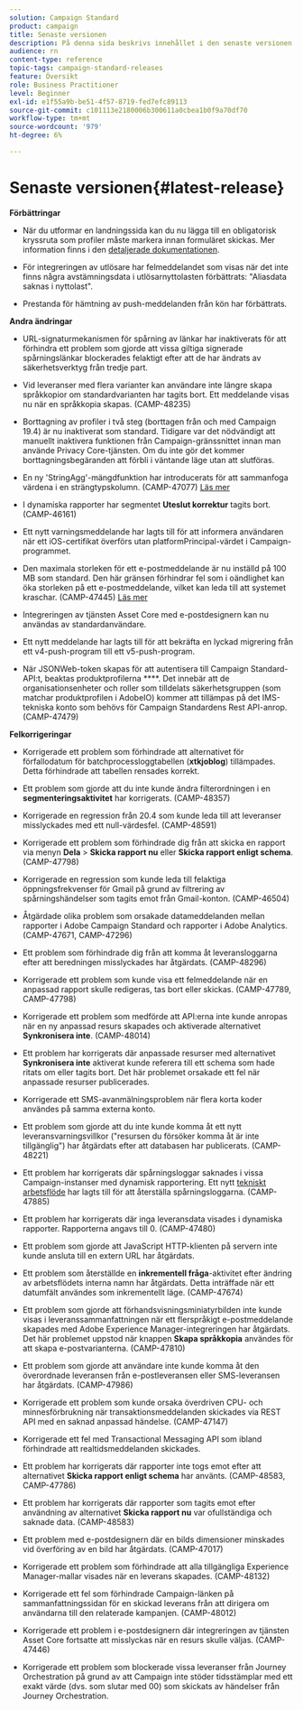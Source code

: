 ```yaml
---
solution: Campaign Standard
product: campaign
title: Senaste versionen
description: På denna sida beskrivs innehållet i den senaste versionen av Campaign Standard
audience: rn
content-type: reference
topic-tags: campaign-standard-releases
feature: Översikt
role: Business Practitioner
level: Beginner
exl-id: e1f55a9b-be51-4f57-8719-fed7efc89113
source-git-commit: c101113e2180006b300611a0cbea1b0f9a70df70
workflow-type: tm+mt
source-wordcount: '979'
ht-degree: 6%

---
```


# Senaste versionen{#latest-release}


**Förbättringar**

* När du utformar en landningssida kan du nu lägga till en obligatorisk kryssruta som profiler måste markera innan formuläret skickas. Mer information finns i den [detaljerade dokumentationen](../../channels/using/managing-landing-page-form-data.md#agreement-checkbox).

* För integreringen av utlösare har felmeddelandet som visas när det inte finns några avstämningsdata i utlösarnyttolasten förbättrats: &quot;Aliasdata saknas i nyttolast&quot;.

* Prestanda för hämtning av push-meddelanden från kön har förbättrats.

**Andra ändringar**

* URL-signaturmekanismen för spårning av länkar har inaktiverats för att förhindra ett problem som gjorde att vissa giltiga signerade spårningslänkar blockerades felaktigt efter att de har ändrats av säkerhetsverktyg från tredje part.

* Vid leveranser med flera varianter kan användare inte längre skapa språkkopior om standardvarianten har tagits bort. Ett meddelande visas nu när en språkkopia skapas. (CAMP-48235)

* Borttagning av profiler i två steg (borttagen från och med Campaign 19.4) är nu inaktiverat som standard. Tidigare var det nödvändigt att manuellt inaktivera funktionen från Campaign-gränssnittet innan man använde Privacy Core-tjänsten. Om du inte gör det kommer borttagningsbegäranden att förbli i väntande läge utan att slutföras.

* En ny &#39;StringAgg&#39;-mängdfunktion har introducerats för att sammanfoga värdena i en strängtypskolumn. (CAMP-47077) [Läs mer](../../automating/using/list-of-functions.md#aggregates)

* I dynamiska rapporter har segmentet **Uteslut korrektur** tagits bort. (CAMP-46161)

* Ett nytt varningsmeddelande har lagts till för att informera användaren när ett iOS-certifikat överförs utan platformPrincipal-värdet i Campaign-programmet.

* Den maximala storleken för ett e-postmeddelande är nu inställd på 100 MB som standard. Den här gränsen förhindrar fel som i oändlighet kan öka storleken på ett e-postmeddelande, vilket kan leda till att systemet kraschar. (CAMP-47445) [Läs mer](../../sending/using/design-and-personalize.md#email-size)

* Integreringen av tjänsten Asset Core med e-postdesignern kan nu användas av standardanvändare.

* Ett nytt meddelande har lagts till för att bekräfta en lyckad migrering från ett v4-push-program till ett v5-push-program.

* När JSONWeb-token skapas för att autentisera till Campaign Standard-API:t, beaktas produktprofilerna ****. Det innebär att de organisationsenheter och roller som tilldelats säkerhetsgruppen (som matchar produktprofilen i AdobeIO) kommer att tillämpas på det IMS-tekniska konto som behövs för Campaign Standardens Rest API-anrop. (CAMP-47479)

**Felkorrigeringar**

* Korrigerade ett problem som förhindrade att alternativet för förfallodatum för batchprocessloggtabellen (**xtkjoblog**) tillämpades. Detta förhindrade att tabellen rensades korrekt.

* Ett problem som gjorde att du inte kunde ändra filterordningen i en **segmenteringsaktivitet** har korrigerats. (CAMP-48357)

* Korrigerade en regression från 20.4 som kunde leda till att leveranser misslyckades med ett null-värdesfel. (CAMP-48591)

* Korrigerade ett problem som förhindrade dig från att skicka en rapport via menyn **Dela** > **Skicka rapport nu** eller **Skicka rapport enligt schema**. (CAMP-47798)

* Korrigerade en regression som kunde leda till felaktiga öppningsfrekvenser för Gmail på grund av filtrering av spårningshändelser som tagits emot från Gmail-konton. (CAMP-46504)

* Åtgärdade olika problem som orsakade datameddelanden mellan rapporter i Adobe Campaign Standard och rapporter i Adobe Analytics. (CAMP-47671, CAMP-47296)

* Ett problem som förhindrade dig från att komma åt leveransloggarna efter att beredningen misslyckades har åtgärdats. (CAMP-48296)

* Korrigerade ett problem som kunde visa ett felmeddelande när en anpassad rapport skulle redigeras, tas bort eller skickas. (CAMP-47789, CAMP-47798)

* Korrigerade ett problem som medförde att API:erna inte kunde anropas när en ny anpassad resurs skapades och aktiverade alternativet **Synkronisera inte**. (CAMP-48014)

* Ett problem har korrigerats där anpassade resurser med alternativet **Synkronisera inte** aktiverat kunde referera till ett schema som hade ritats om eller tagits bort. Det här problemet orsakade ett fel när anpassade resurser publicerades.

* Korrigerade ett SMS-avanmälningsproblem när flera korta koder användes på samma externa konto.

* Ett problem som gjorde att du inte kunde komma åt ett nytt leveransvarningsvillkor (&quot;resursen du försöker komma åt är inte tillgänglig&quot;) har åtgärdats efter att databasen har publicerats. (CAMP-48221)

* Ett problem har korrigerats där spårningsloggar saknades i vissa Campaign-instanser med dynamisk rapportering. Ett nytt [tekniskt arbetsflöde](../../administration/using/technical-workflows.md) har lagts till för att återställa spårningsloggarna. (CAMP-47885)

* Ett problem har korrigerats där inga leveransdata visades i dynamiska rapporter. Rapporterna angavs till 0. (CAMP-47480)

* Ett problem som gjorde att JavaScript HTTP-klienten på servern inte kunde ansluta till en extern URL har åtgärdats.

* Ett problem som återställde en **inkrementell fråga**-aktivitet efter ändring av arbetsflödets interna namn har åtgärdats. Detta inträffade när ett datumfält användes som inkrementellt läge. (CAMP-47674)

* Ett problem som gjorde att förhandsvisningsminiatyrbilden inte kunde visas i leveranssammanfattningen när ett flerspråkigt e-postmeddelande skapades med Adobe Experience Manager-integreringen har åtgärdats. Det här problemet uppstod när knappen **Skapa språkkopia** användes för att skapa e-postvarianterna. (CAMP-47810)

* Ett problem som gjorde att användare inte kunde komma åt den överordnade leveransen från e-postleveransen eller SMS-leveransen har åtgärdats. (CAMP-47986)

* Korrigerade ett problem som kunde orsaka överdriven CPU- och minnesförbrukning när transaktionsmeddelanden skickades via REST API med en saknad anpassad händelse. (CAMP-47147)

* Korrigerade ett fel med Transactional Messaging API som ibland förhindrade att realtidsmeddelanden skickades.

* Ett problem har korrigerats där rapporter inte togs emot efter att alternativet **Skicka rapport enligt schema** har använts. (CAMP-48583, CAMP-47786)

* Ett problem har korrigerats där rapporter som tagits emot efter användning av alternativet **Skicka rapport nu** var ofullständiga och saknade data. (CAMP-48583)

* Ett problem med e-postdesignern där en bilds dimensioner minskades vid överföring av en bild har åtgärdats. (CAMP-47017)

* Korrigerade ett problem som förhindrade att alla tillgängliga Experience Manager-mallar visades när en leverans skapades. (CAMP-48132)

* Korrigerade ett fel som förhindrade Campaign-länken på sammanfattningssidan för en skickad leverans från att dirigera om användarna till den relaterade kampanjen. (CAMP-48012)

* Korrigerade ett problem i e-postdesignern där integreringen av tjänsten Asset Core fortsatte att misslyckas när en resurs skulle väljas. (CAMP-47446)

* Korrigerade ett problem som blockerade vissa leveranser från Journey Orchestration på grund av att Campaign inte stöder tidsstämplar med ett exakt värde (dvs. som slutar med 00) som skickats av händelser från Journey Orchestration.
